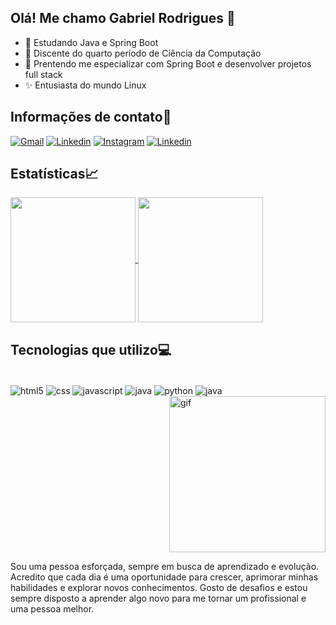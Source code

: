 ## Olá! Me chamo Gabriel Rodrigues 👋


- 🌱 Estudando Java e Spring Boot
- 📖 Discente do quarto período de Ciência da Computação
- 🎯 Prentendo me especializar com Spring Boot e desenvolver projetos full stack
- ✨ Entusiasta do mundo Linux

## Informações de contato📩

[![Gmail](https://img.shields.io/badge/Gmail-D14836?style=for-the-badge&logo=gmail&logoColor=white)](gabrielrsantos999@gmail.com)
[![Linkedin](https://img.shields.io/badge/LinkedIn-0077B5?style=for-the-badge&logo=linkedin&logoColor=white)](https://www.linkedin.com/in/gabriel-rodrigues-dos-santos-85452025b/)
[![Instagram](https://img.shields.io/badge/Instagram-E4405F?style=for-the-badge&logo=instagram&logoColor=white)](https://www.instagram.com/gabrielrsantos9?igsh=YnRyMzdqaG4xbDNv)
[![Linkedin](https://img.shields.io/badge/Reddit-FF4500?style=for-the-badge&logo=reddit&logoColor=white)](https://www.reddit.com/user/No-Skin7904/)

## Estatísticas📈

<a href="https://github.com/gabrielrsanto56/github-readme-stats" display="inline">
  <img height=200 align="center" src="https://github-readme-stats.vercel.app/api?username=gabrielrsanto56&show_icons=true&theme=radical" />
</a>
<a href="https://github.com/gabrielrsanto56/convoychat">
  <img height=200 align="center" src="https://github-readme-stats.vercel.app/api/top-langs?username=gabrielrsanto56&layout=compact&langs_count=8&card_width=320" />
</a>

## Tecnologias que utilizo💻

<div style="display:inline-block;"><br>
  <img align="center" alt="html5" src="https://img.shields.io/badge/HTML5-E34F26?style=for-the-badge&logo=html5&logoColor=white">
  <img align="center" alt="css" src="https://img.shields.io/badge/CSS-239120?&style=for-the-badge&logo=css3&logoColor=white">
  <img align="center" alt="javascript" src="https://img.shields.io/badge/JavaScript-F7DF1E?style=for-the-badge&logo=javascript&logoColor=black">
  <img align="center" alt="java" src="https://img.shields.io/badge/Java-ED8B00?style=for-the-badge&logo=openjdk&logoColor=white">
  <img align="center" alt="python" src="https://img.shields.io/badge/Python-3776AB?style=for-the-badge&logo=python&logoColor=white">
  <img align="center" alt="java" src="https://img.shields.io/badge/Linux-FCC624?style=for-the-badge&logo=linux&logoColor=black">
  <img align="right" alt="gif" src="https://media3.giphy.com/media/v1.Y2lkPTc5MGI3NjExNndiNnQ0Z2JpbzFvZGt5NzN1aHZ6ejVkYWRneG5vZjh6eGh0dWFuayZlcD12MV9pbnRlcm5hbF9naWZfYnlfaWQmY3Q9Zw/qgQUggAC3Pfv687qPC/giphy.gif" width="250">
</div><br>

Sou uma pessoa esforçada, sempre em busca de aprendizado e evolução. Acredito que cada dia é uma oportunidade para crescer, aprimorar minhas habilidades e explorar novos conhecimentos. Gosto de desafios e estou sempre disposto a aprender algo novo para me tornar um profissional e uma pessoa melhor. 
